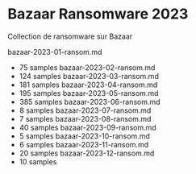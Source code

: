 # Bazaar Ransomware 2023
Collection de ransomware sur Bazaar

bazaar-2023-01-ransom.md
*  75 samples
bazaar-2023-02-ransom.md
*  124 samples
bazaar-2023-03-ransom.md
*  181 samples
bazaar-2023-04-ransom.md
*  195 samples
bazaar-2023-05-ransom.md
*  385 samples
bazaar-2023-06-ransom.md
*  8 samples
bazaar-2023-07-ransom.md
*  7 samples
bazaar-2023-08-ransom.md
*  40 samples
bazaar-2023-09-ransom.md
*  5 samples
bazaar-2023-10-ransom.md
*  6 samples
bazaar-2023-11-ransom.md
*  20 samples
bazaar-2023-12-ransom.md
*  10 samples
